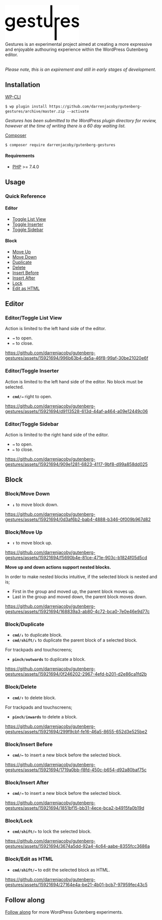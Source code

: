 <br />
<img src=".github/logo.svg?sanitize=true">
<br />
Gestures is an experimental project aimed at creating a more expressive and enjoyable authouring experience within the WordPress Gutenberg editor.
<br /><br />

_Please note, this is an expirement and still in early stages of development._

## Installation

[WP-CLI](http://wp-cli.org/)

```shell
$ wp plugin install https://github.com/darrenjacoby/gutenberg-gestures/archive/master.zip --activate
```

_Gestures has been submitted to the WordPress plugin directory for review, however at the time of writing there is a 60 day waiting list._

[Composer](https://getcomposer.org/)

```shell
$ composer require darrenjacoby/gutenberg-gestures
```

#### Requirements

- [PHP](http://php.net/manual/en/install.php) >= 7.4.0

## Usage

### Quick Reference

#### Editor

- [Toggle List View](#editor-list-view)
- [Toggle Inserter](#editor-inserter)
- [Toggle Sidebar](#editor-sidebar)

#### Block

- [Move Up](#block-move-up)
- [Move Down](#block-move-down)
- [Duplicate](#block-duplicate)
- [Delete](#block-delete)
- [Insert Before](#block-insert-before)
- [Insert After](#block-insert-after)
- [Lock](#block-lock)
- [Edit as HTML](#block-edit-as-html)

## Editor

### <span id="editor-list-view">Editor/Toggle List View</span>

Action is limited to the left hand side of the editor.

- **`→`** to open.
- **`←`** to close.

https://github.com/darrenjacoby/gutenberg-gestures/assets/15921694/996b63b4-da5a-46f8-99af-30be21020e6f

### <span id="editor-inserter">Editor/Toggle Inserter</span>

Action is limited to the left hand side of the editor. No block must be selected.

- **`cmd/→`** right to open.

https://github.com/darrenjacoby/gutenberg-gestures/assets/15921694/d9113528-613d-44af-a464-a09e12449c06

### <span id="editor-sidebar">Editor/Toggle Sidebar</span>

Action is limited to the right hand side of the editor.

- **`→`** to open.
- **`←`** to close.

https://github.com/darrenjacoby/gutenberg-gestures/assets/15921694/909e1281-6823-4117-9bf8-d99a858dd025

## Block

### <span id="block-move-up">Block/Move Down</span>

- **`↓`** to move block down.

https://github.com/darrenjacoby/gutenberg-gestures/assets/15921694/0d3af6b2-bab4-4888-b346-0f009b967d82

### <span id="block-move-down">Block/Move Up</span>

- **`↑`** to move block up.

https://github.com/darrenjacoby/gutenberg-gestures/assets/15921694/f5690b4e-81ce-471e-903c-b1824f05d5cd

**Move up and down actions support nested blocks.**

In order to make nested blocks intuitive, if the selected block is nested and is;

- First in the group and moved up, the parent block moves up.
- Last in the group and moved down, the parent block moves down.

https://github.com/darrenjacoby/gutenberg-gestures/assets/15921694/168839a3-ab80-4c72-bca0-7e0e46e9d77c

### <span id="block-duplicate">Block/Duplicate</span>

- **`cmd/↓`** to duplicate block.
- **`cmd/shift/↓`** to duplicate the parent block of a selected block.

For trackpads and touchscreens;

- **`pinch/outwards`** to duplicate a block.

https://github.com/darrenjacoby/gutenberg-gestures/assets/15921694/0f246202-2967-4efd-b201-d2e86ca1fd2b

### <span id="block-delete">Block/Delete</span>

- **`cmd/↑`** to delete block.

For trackpads and touchscreens;
- **`pinch/inwards`** to delete a block.

https://github.com/darrenjacoby/gutenberg-gestures/assets/15921694/299f9cbf-fe16-46a5-8655-652d3e525be2

### <span id="block-insert-before">Block/Insert Before</span>

- **`cmd/←`** to insert a new block before the selected block.

https://github.com/darrenjacoby/gutenberg-gestures/assets/15921694/1719a0bb-f8fd-450c-b654-d92a80baf75c

### <span id="block-insert-after">Block/Insert After</span>

- **`cmd/→`** to insert a new block before the selected block.

https://github.com/darrenjacoby/gutenberg-gestures/assets/15921694/1851bf15-bb31-4ece-bca2-b4915fa0b19d

### <span id="block-lock">Block/Lock</span>

- **`cmd/shift/←`** to lock the selected block.

https://github.com/darrenjacoby/gutenberg-gestures/assets/15921694/3674a5dd-92a4-4c64-aabe-8355fcc3686a

### <span id="block-edit-as-html">Block/Edit as HTML</span>

- **`cmd/shift/→`** to edit the selected block as HTML.

https://github.com/darrenjacoby/gutenberg-gestures/assets/15921694/27164e4a-be21-4b01-bcb7-97959fec43c5

## Follow along

[Follow along](https://twitter.com/withjacoby) for more WordPress Gutenberg experiments.
